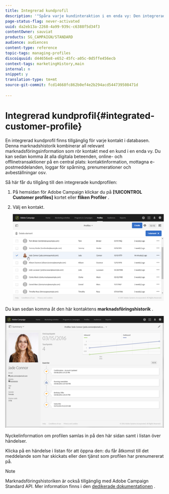```yaml
---
title: Integrerad kundprofil
description: '"Spåra varje kundinteraktion i en enda vy: Den integrerade kundprofilen i Adobe Campaign uppdateras under hela kundlivscykeln."'
page-status-flag: never-activated
uuid: da2eb13a-2268-4a99-939c-c6388f5d34f3
contentOwner: sauviat
products: SG_CAMPAIGN/STANDARD
audience: audiences
content-type: reference
topic-tags: managing-profiles
discoiquuid: d44656e8-e652-45fc-a05c-0d5ffe456ecb
context-tags: marketingHistory,main
internal: n
snippet: y
translation-type: tm+mt
source-git-commit: fcd14668fc862b0ef4e2b294acd544739508471d

---
```



# Integrerad kundprofil{#integrated-customer-profile}

En integrerad kundprofil finns tillgänglig för varje kontakt i databasen. Denna marknadshistorik kombinerar all relevant marknadsföringsinformation som rör kontakt med en kund i en enda vy. Du kan sedan komma åt alla digitala beteenden, online- och offlinetransaktioner på en central plats: kontaktinformation, mottagna e-postmeddelanden, loggar för spårning, prenumerationer och avbeställningar osv.

Så här får du tillgång till den integrerade kundprofilen:

1. På hemsidan för Adobe Campaign klickar du på **[!UICONTROL Customer profiles]** kortet eller **fliken Profiler** .
1. Välj en kontakt.

   ![](assets/mkt_hist_access.png)

Du kan sedan komma åt den här kontaktens **marknadsföringshistorik** .

![](assets/mkt_hist_view.png)

Nyckelinformation om profilen samlas in på den här sidan samt i listan över händelser.

Klicka på en händelse i listan för att öppna den: du får åtkomst till det meddelande som har skickats eller den tjänst som profilen har prenumererat på.

>[!NOTE]
>
>Marknadsföringshistoriken är också tillgänglig med Adobe Campaign Standard API. Mer information finns i den [dedikerade dokumentationen](../../api/using/interacting-with-marketing-history.md) .
